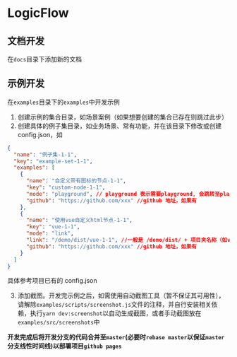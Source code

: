 # LogicFlow

## 文档开发

在`docs`目录下添加新的文档

## 示例开发

在`examples`目录下的`examples`中开发示例

1. 创建示例的集合目录，如场景案例（如果想要创建的集合已存在则跳过此步）
2. 创建具体的例子集目录，如业务场景、常有功能，并在该目录下修改或创建 config.json，如

```json
{
  "name": "例子集-1-1",
  "key": "example-set-1-1",
  "examples": [
    {
      "name": "自定义带有图标的节点-1-1",
      "key": "custom-node-1-1",
      "mode": "playground", // playground 表示需要playground, 会跳转至playground页面， link 表示链接，会跳到外部链接（非playground页面）
      "github": "https://github.com/xxx" //github 地址，如果有
    },
    {
      "name": "使用vue自定义html节点-1-1",
      "key": "vue-1-1",
      "mode": "link",
      "link": "/demo/dist/vue-1-1", //一般是 /demo/dist/ + 项目夹名称（如vue-1-1)
      "github": "https://github.com/xxx" //github 地址，如果有
    }
  ]
}
```

具体参考项目已有的 config.json

3. 添加截图。开发完示例之后，如需使用自动截图工具（暂不保证其可用性），请解除`examples/scripts/screenshot.js`文件的注释，并自行安装相关依赖，执行`yarn dev:screenshot`以自动生成截图，或者手动截图放在`examples/src/screenshots`中

**开发完成后将开发分支的代码合并至`master`(必要时`rebase master`以保证`master`分支线性时间线)以部署项目`github pages`**
